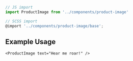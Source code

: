```js
// JS import
import ProductImage from '../components/product-image'

// SCSS import
@import '../components/product-image/base';
```


## Example Usage

    <ProductImage text="Hear me roar!" />
